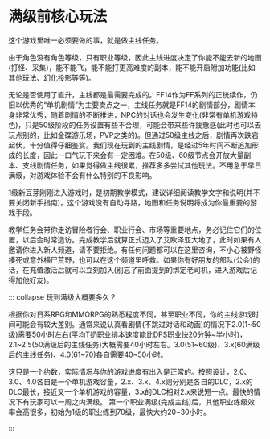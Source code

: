 # 满级前核心玩法

这个游戏里唯一必须要做的事，就是做主线任务。

由于角色没有角色等级，只有职业等级，因此主线进度决定了你能不能去新的地图(打怪、采集)，能不能飞，能不能打更高难度的副本，能不能开启附加功能(比如其他玩法、幻化投影等等)。

无论是否使用了直升，主线都是最需要完成的。FF14作为FF系列的正统续作，仍旧以优秀的“单机剧情”为主要卖点之一，主线任务就是FF14的剧情部分，剧情本身非常优秀，随着剧情的不断推进，NPC的对话也会发生变化(非常有单机游戏特色)，只是50级阶段的任务设置有些不合理，可能会带来些许疲惫感(此时也可以去玩点别的，比如金碟游乐场，PVP之类的)。但通过50级主线之后，剧情再次跌宕起伏，十分值得仔细鉴赏。我们现在玩到的主线剧情，是经过5年时间不断追加形成的长度，因此一口气玩下来会有一定困难。在50级、60级节点会开放大量副本、支线剧情任务，如果觉得做主线很累，推荐多多尝试其他玩法。不用急于早日满级，对游戏体验不会有什么特别的不良影响。

1级新豆芽刚刚进入游戏时，是初期教学模式，建议详细阅读教学文字和说明(并不要关闭新手指南)，这个游戏没有自动寻路，地图和任务说明将成为你最重要的游戏手段。

教学任务会带你走访冒险者行会、职业行会、市场等重要地点，务必记住它们的位置，以后会时常造访。完成教学后就算正式迈入了艾欧泽亚大地了，此时如果有人邀请你进入新人频道，请不要拒绝。有任何问题都可以在这里咨询，不小心被野怪揍死或意外横尸荒野，也可以在这个频道里呼救。如果你有好朋友的部队(公会)的话，在充值激活后就可以立刻加入(别忘了前面提到的绑定老司机，进入游戏后记得加他好友)。

::: collapse 玩到满级大概要多久？

根据你对日系RPG和MMORPG的熟悉程度不同，甚至职业不同，你的主线游戏时间可能会有较大差别。通常来说认真看剧情(不跳过对话和动画)的情况下2.0(1~50级)需要50小时左右(平均T奶职业排本速度能比DPS职业快20分钟~半小时)，2.1~2.5(50满级后的主线任务)大概需要40小时左右。3.0(51~60级)、3.x(60满级后的主线任务)、4.0(61~70)各自需要40~50小时。

这只是一个约数，实际情况与你的游戏进度有出入是正常的。按照设计，2.0、3.0、4.0各自是一个单机游戏容量，2.x、3.x、4.x则分别是各自的DLC，2.x的DLC最长，接近又一个单机游戏的容量，3.x的DLC相对2.x来说短一点。最快的情况下有玩家可以一周之内满级。
第一个职业满级(完成主线)后，其他职业练级效率会高很多，初始为1级的职业练到70级，最快大约20~30小时。

:::
